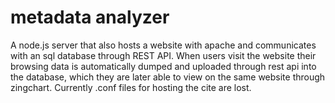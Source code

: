 # metadata analyzer

A node.js server that also hosts a website with apache and communicates with an sql database through REST API. When users visit the website their browsing data is automatically dumped and uploaded through rest api into the database, which they are later able to view on the same website through zingchart. Currently .conf files for hosting the cite are lost. 
